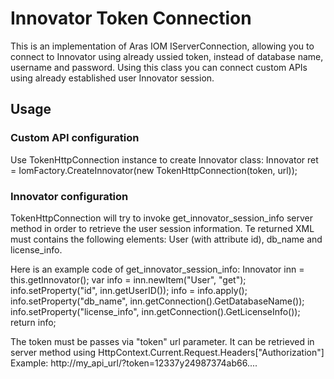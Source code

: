 # Innovator Token Connection

This is an implementation of Aras IOM IServerConnection, allowing you to connect to Innovator using already ussied token, instead of database name, username and password.
Using this class you can connect custom APIs using already established user Innovator session.

## Usage
### Custom API configuration
Use TokenHttpConnection instance to create Innovator class:
Innovator ret = IomFactory.CreateInnovator(new TokenHttpConnection(token, url));

### Innovator configuration
TokenHttpConnection will try to invoke get_innovator_session_info server method in order to retrieve the user session information. Te returned XML must contains the following elements: User (with attribute id), db_name and license_info.

Here is an example code of get_innovator_session_info:
Innovator inn = this.getInnovator();
var info = inn.newItem("User", "get");
info.setProperty("id", inn.getUserID());
info = info.apply();
info.setProperty("db_name", inn.getConnection().GetDatabaseName());
info.setProperty("license_info", inn.getConnection().GetLicenseInfo());
return info;



The token must be passes via "token" url parameter. It can be retrieved in server method using HttpContext.Current.Request.Headers["Authorization"]
Example:
http://my_api_url/?token=12337y24987374ab66....
